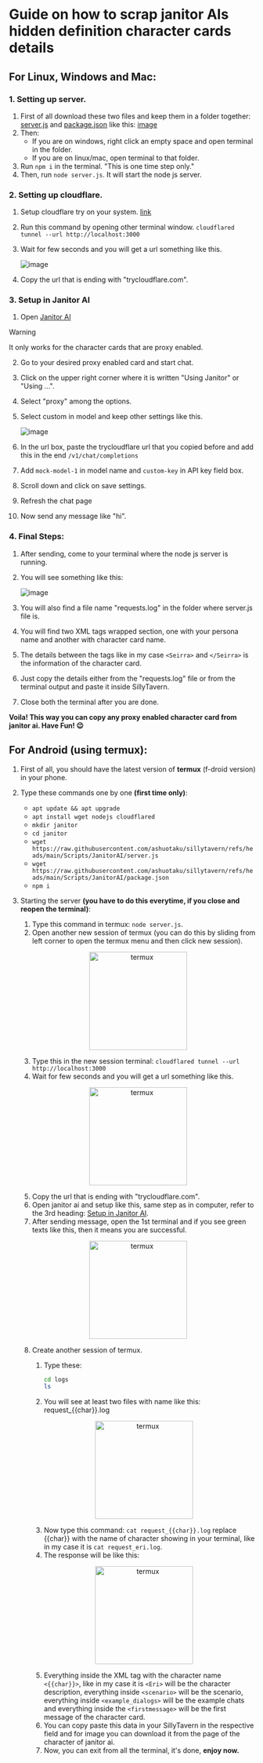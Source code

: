 # Guide on how to scrap janitor AIs hidden definition character cards details

## For Linux, Windows and Mac:

### 1. Setting up server.

1. First of all download these two files and keep them in a folder together: [server.js](../Scripts/JanitorAI/server.js) and [package.json](../Scripts/JanitorAI/package.json) like this: [image](../Images/janitorAI//janitor-scrapper.png) 
2. Then:
    - If you are on windows, right click an empty space and open terminal in the folder.
    - If you are on linux/mac, open terminal to that folder.
3. Run `npm i` in the terminal. "This is one time step only."
4. Then, run `node server.js`. It will start the node js server.

### 2. Setting up cloudflare.

1. Setup cloudflare try on your system. [link](https://developers.cloudflare.com/cloudflare-one/connections/connect-networks/do-more-with-tunnels/trycloudflare/)
2. Run this command by opening other terminal window.
    `cloudflared tunnel --url http://localhost:3000`
3. Wait for few seconds and you will get a url something like this.

    ![image](../Images/janitorAI/trycloudflare.png)
4. Copy the url that is ending with "trycloudflare.com".

### 3. Setup in Janitor AI

1. Open [Janitor AI](https://janitorai.com/)

> [!WARNING]
> It only works for the character cards that are proxy enabled.

2. Go to your desired proxy enabled card and start chat.
3. Click on the upper right corner where it is written "Using Janitor" or "Using ...".
4. Select "proxy" among the options.
5. Select custom in model and keep other settings like this.

    ![image](../Images/janitorAI/janitor-proxy.png)
6. In the url box, paste the trycloudflare url that you copied before and add this in the end `/v1/chat/completions`
7. Add `mock-model-1` in model name and `custom-key` in API key field box.
8. Scroll down and click on save settings.
9. Refresh the chat page
10. Now send any message like "hi".

### 4. Final Steps:

1. After sending, come to your terminal where the node js server is running.
2. You will see something like this:

    ![image](../Images/janitorAI/janitor-output.png)
3. You will also find a file name "requests.log" in the folder where server.js file is.
4. You will find two XML tags wrapped section, one with your persona name and another with character card name.
5. The details between the tags like in my case `<Seirra>` and `</Seirra>` is the information of the character card.
6. Just copy the details either from the "requests.log" file or from the terminal output and paste it inside SillyTavern.
7. Close both the terminal after you are done.

**Voila! This way you can copy any proxy enabled character card from janitor ai. Have Fun! 😉**

## For Android (using termux):

1. First of all, you should have the latest version of **termux** (f-droid version) in your phone.
2. Type these commands one by one **(first time only)**:
    - `apt update && apt upgrade`
    - `apt install wget nodejs cloudflared`
    - `mkdir janitor`
    - `cd janitor`
    - `wget https://raw.githubusercontent.com/ashuotaku/sillytavern/refs/heads/main/Scripts/JanitorAI/server.js`
    - `wget https://raw.githubusercontent.com/ashuotaku/sillytavern/refs/heads/main/Scripts/JanitorAI/package.json`
    - `npm i`
3. Starting the server **(you have to do this everytime, if you close and reopen the terminal)**:
    1. Type this command in termux: `node server.js`.
    2. Open another new session of termux (you can do this by sliding from left corner to open the termux menu and then click new session). 
    <p align="center"><img src="../Images/janitorAI/termux_new.jpg" alt="termux" width="200"></p>
    
    3. Type this in the new session terminal: `cloudflared tunnel --url http://localhost:3000`
    4. Wait for few seconds and you will get a url something like this.
    <p align="center"><img src="../Images/janitorAI/cloudflared_termux.jpg" alt="termux" width="200"></p>
    
    5. Copy the url that is ending with "trycloudflare.com".
    6. Open janitor ai and setup like this, same step as in computer, refer to the 3rd heading: [Setup in Janitor AI](#3-setup-in-janitor-ai).
    7. After sending message, open the 1st terminal and if you see green texts like this, then it means you are successful.
    <p align="center"><img src="../Images/janitorAI/green-text.jpg" alt="termux" width="200"></p>
    
    8. Create another session of termux.
        1. Type these:
            ```bash
            cd logs
            ls
            ```
        2. You will see at least two files with name like this: request_{{char}}.log
        <p align="center"><img src="../Images/janitorAI/files-termux.jpg" alt="termux" width="200"></p>
        
        3. Now type this command: `cat request_{{char}}.log` replace {{char}} with the name of character showing in your terminal, like in my case it is `cat request_eri.log`.
        4. The response will be like this:
        <p align="center"><img src="../Images/janitorAI/termux-response.jpg" alt="termux" width="200"></p>
        
        5. Everything inside the XML tag with the character name `<{{char}}>`, like in my case it is `<Eri>` will be the character description, everything inside `<scenario>` will be the scenario, everything inside `<example_dialogs>` will be the example chats and everything inside the `<firstmessage>` will be the first message of the character card.
        6. You can copy paste this data in your SillyTavern in the respective field and for image you can download it from the page of the character of janitor ai.
        7. Now, you can exit from all the terminal, it's done, **enjoy now.**
